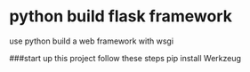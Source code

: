 # python build flask framework
use python build a web framework with wsgi

###start up this project follow these steps
    pip install Werkzeug
